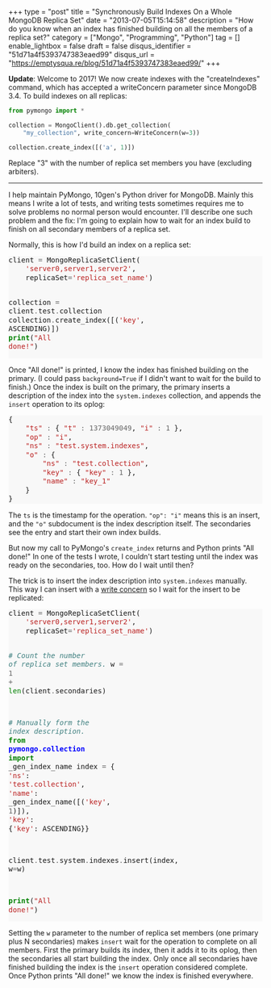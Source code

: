 +++
type = "post"
title = "Synchronously Build Indexes On a Whole MongoDB Replica Set"
date = "2013-07-05T15:14:58"
description = "How do you know when an index has finished building on all the members of a replica set?"
category = ["Mongo", "Programming", "Python"]
tag = []
enable_lightbox = false
draft = false
disqus_identifier = "51d71a4f5393747383eaed99"
disqus_url = "https://emptysqua.re/blog/51d71a4f5393747383eaed99/"
+++

**Update**: Welcome to 2017! We now create indexes with the "createIndexes" command, which has accepted a writeConcern parameter since MongoDB 3.4. To build indexes on all replicas:

```python
from pymongo import *

collection = MongoClient().db.get_collection(
    "my_collection", write_concern=WriteConcern(w=3))

collection.create_index([('a', 1)])
```

Replace "3" with the number of replica set members you have (excluding arbiters).

***

<p>I help maintain PyMongo, 10gen's Python driver for MongoDB. Mainly this means I write a lot of tests, and writing tests sometimes requires me to solve problems no normal person would encounter. I'll describe one such problem and the fix: I'm going to explain how to wait for an index build to finish on all secondary members of a replica set.</p>
<p>Normally, this is how I'd build an index on a replica set:</p>
<div class="codehilite" style="background: #f8f8f8"><pre style="line-height: 125%">client <span style="color: #666666">=</span> MongoReplicaSetClient(
    <span style="color: #BA2121">&#39;server0,server1,server2&#39;</span>,
    replicaSet<span style="color: #666666">=</span><span style="color: #BA2121">&#39;replica_set_name&#39;</span>)

collection <span style="color: #666666">=</span> client<span style="color: #666666">.</span>test<span style="color: #666666">.</span>collection
collection<span style="color: #666666">.</span>create_index([(<span style="color: #BA2121">&#39;key&#39;</span>, ASCENDING)])
<span style="color: #008000; font-weight: bold">print</span>(<span style="color: #BA2121">&quot;All done!&quot;</span>)
</pre></div>


<p>Once "All done!" is printed, I know the index has finished building on the primary. (I could pass <code>background=True</code> if I didn't want to wait for the build to finish.) Once the index is built on the primary, the primary inserts a description of the index into the <code>system.indexes</code> collection, and appends the <code>insert</code> operation to its oplog:</p>
<div class="codehilite" style="background: #f8f8f8"><pre style="line-height: 125%">{
    <span style="color: #BA2121">&quot;ts&quot;</span> <span style="color: #666666">:</span> { <span style="color: #BA2121">&quot;t&quot;</span> <span style="color: #666666">:</span> <span style="color: #666666">1373049049</span>, <span style="color: #BA2121">&quot;i&quot;</span> <span style="color: #666666">:</span> <span style="color: #666666">1</span> },
    <span style="color: #BA2121">&quot;op&quot;</span> <span style="color: #666666">:</span> <span style="color: #BA2121">&quot;i&quot;</span>,
    <span style="color: #BA2121">&quot;ns&quot;</span> <span style="color: #666666">:</span> <span style="color: #BA2121">&quot;test.system.indexes&quot;</span>,
    <span style="color: #BA2121">&quot;o&quot;</span> <span style="color: #666666">:</span> {
        <span style="color: #BA2121">&quot;ns&quot;</span> <span style="color: #666666">:</span> <span style="color: #BA2121">&quot;test.collection&quot;</span>,
        <span style="color: #BA2121">&quot;key&quot;</span> <span style="color: #666666">:</span> { <span style="color: #BA2121">&quot;key&quot;</span> <span style="color: #666666">:</span> <span style="color: #666666">1</span> },
        <span style="color: #BA2121">&quot;name&quot;</span> <span style="color: #666666">:</span> <span style="color: #BA2121">&quot;key_1&quot;</span>
    }
}
</pre></div>


<p>The <code>ts</code> is the timestamp for the operation. <code>"op": "i"</code> means this is an insert, and the <code>"o"</code> subdocument is the index description itself. The secondaries see the entry and start their own index builds.</p>
<p>But now my call to PyMongo's <code>create_index</code> returns and Python prints "All done!" In one of the tests I wrote, I couldn't start testing until the index was ready on the secondaries, too. How do I wait until then?</p>
<p>The trick is to insert the index description into <code>system.indexes</code> manually. This way I can insert with a <a href="http://docs.mongodb.org/manual/core/write-concern/">write concern</a> so I wait for the insert to be replicated:</p>
<div class="codehilite" style="background: #f8f8f8"><pre style="line-height: 125%">client <span style="color: #666666">=</span> MongoReplicaSetClient(
    <span style="color: #BA2121">&#39;server0,server1,server2&#39;</span>,
    replicaSet<span style="color: #666666">=</span><span style="color: #BA2121">&#39;replica_set_name&#39;</span>)

<span style="color: #408080; font-style: italic"># Count the number of replica set members.</span>
w <span style="color: #666666">=</span> <span style="color: #666666">1</span> <span style="color: #666666">+</span> <span style="color: #008000">len</span>(client<span style="color: #666666">.</span>secondaries)

<span style="color: #408080; font-style: italic"># Manually form the index description.</span>
<span style="color: #008000; font-weight: bold">from</span> <span style="color: #0000FF; font-weight: bold">pymongo.collection</span> <span style="color: #008000; font-weight: bold">import</span> _gen_index_name
index <span style="color: #666666">=</span> {
    <span style="color: #BA2121">&#39;ns&#39;</span>: <span style="color: #BA2121">&#39;test.collection&#39;</span>,
    <span style="color: #BA2121">&#39;name&#39;</span>: _gen_index_name([(<span style="color: #BA2121">&#39;key&#39;</span>, <span style="color: #666666">1</span>)]),
    <span style="color: #BA2121">&#39;key&#39;</span>: {<span style="color: #BA2121">&#39;key&#39;</span>: ASCENDING}}

client<span style="color: #666666">.</span>test<span style="color: #666666">.</span>system<span style="color: #666666">.</span>indexes<span style="color: #666666">.</span>insert(index, w<span style="color: #666666">=</span>w)

<span style="color: #008000; font-weight: bold">print</span>(<span style="color: #BA2121">&quot;All done!&quot;</span>)
</pre></div>


<p>Setting the <code>w</code> parameter to the number of replica set members (one primary plus N secondaries) makes <code>insert</code> wait for the operation to complete on all members. First the primary builds its index, then it adds it to its oplog, then the secondaries all start building the index. Only once all secondaries have finished building the index is the <code>insert</code> operation considered complete. Once Python prints "All done!" we know the index is finished everywhere.</p>

